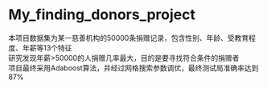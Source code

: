 # My_finding_donors_project  
本项目数据集为某一慈善机构的50000条捐赠记录，包含性别、年龄、受教育程度、年薪等13个特征  
研究发现年薪>50000的人捐赠几率最大，目的是要寻找符合条件的捐赠者  
项目最终采用Adaboost算法，并经过网格搜索参数调优，最终测试局准确率达到87%

